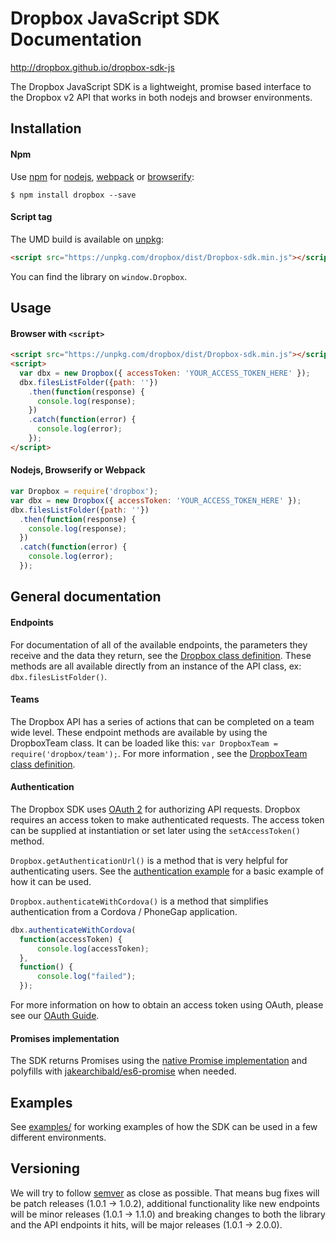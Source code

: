 # Dropbox JavaScript SDK Documentation

<http://dropbox.github.io/dropbox-sdk-js>

The Dropbox JavaScript SDK is a lightweight, promise based interface to
the Dropbox v2 API that works in both nodejs and browser environments.

## Installation

#### Npm

Use [npm](https://www.npmjs.com/) for [nodejs](https://nodejs.org/en/),
[webpack](https://github.com/webpack/webpack) or
[browserify](http://browserify.org/):

```console
$ npm install dropbox --save
```

#### Script tag

The UMD build is available on [unpkg](https://unpkg.com/):

```html
<script src="https://unpkg.com/dropbox/dist/Dropbox-sdk.min.js"></script>
```

You can find the library on `window.Dropbox`.

## Usage

#### Browser with `<script>`

```html
<script src="https://unpkg.com/dropbox/dist/Dropbox-sdk.min.js"></script>
<script>
  var dbx = new Dropbox({ accessToken: 'YOUR_ACCESS_TOKEN_HERE' });
  dbx.filesListFolder({path: ''})
    .then(function(response) {
      console.log(response);
    })
    .catch(function(error) {
      console.log(error);
    });
</script>
```

#### Nodejs, Browserify or Webpack

```javascript
var Dropbox = require('dropbox');
var dbx = new Dropbox({ accessToken: 'YOUR_ACCESS_TOKEN_HERE' });
dbx.filesListFolder({path: ''})
  .then(function(response) {
    console.log(response);
  })
  .catch(function(error) {
    console.log(error);
  });
```

## General documentation

#### Endpoints

For documentation of all of the available endpoints, the parameters they
receive and the data they return, see the [Dropbox class
definition](http://dropbox.github.io/dropbox-sdk-js/Dropbox.html). These methods are all available directly from
an instance of the API class, ex: `dbx.filesListFolder()`.

#### Teams

The Dropbox API has a series of actions that can be completed on a team
wide level. These endpoint methods are available by using the DropboxTeam
class. It can be loaded like this: `var DropboxTeam
= require('dropbox/team');`. For more information , see the [DropboxTeam
class definition](http://dropbox.github.io/dropbox-sdk-js/DropboxTeam.html).

#### Authentication

The Dropbox SDK uses [OAuth 2](http://oauth.net/) for authorizing API
requests. Dropbox requires an access token to make authenticated requests.
The access token can be supplied at instantiation or set later using the
`setAccessToken()` method.

`Dropbox.getAuthenticationUrl()` is a method that is very helpful for
authenticating users. See the [authentication
example](https://github.com/dropbox/dropbox-sdk-js/blob/master/examples/auth/index.html) for a basic example of how it can be
used.

`Dropbox.authenticateWithCordova()` is a method that simplifies authentication from
a Cordova / PhoneGap application.

```javascript
dbx.authenticateWithCordova(
  function(accessToken) {        
      console.log(accessToken);
  },
  function() {        
      console.log("failed");
  });
```

For more information on how to obtain an access token using OAuth, please
see our [OAuth
Guide](https://www.dropbox.com/developers/reference/oauth-guide).

#### Promises implementation

The SDK returns Promises using the [native Promise
implementation](https://developer.mozilla.org/en/docs/Web/JavaScript/Reference/Global_Objects/Promise)
and polyfills with
[jakearchibald/es6-promise](https://github.com/stefanpenner/es6-promise)
when needed.

## Examples

See [examples/](https://github.com/dropbox/dropbox-sdk-js/tree/master/examples) for working examples of how the SDK can be used
in a few different environments.

## Versioning

We will try to follow [semver](http://semver.org/) as close as possible.
That means bug fixes will be patch releases (1.0.1 -> 1.0.2), additional
functionality like new endpoints will be minor releases (1.0.1 -> 1.1.0)
and breaking changes to both the library and the API endpoints it hits,
will be major releases (1.0.1 -> 2.0.0).
